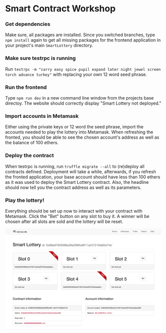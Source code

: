 # Smart Contract Workshop

### Get dependencies

Make sure, all packages are installed. Since you switched branches, type `npm install` again to get all
missing packages for the frontend application in your project's main `SmartLottery` directory.

### Make sure testrpc is running

Run `testrpc -m "carry easy spice pupil expand later night jewel screen torch advance turkey"`
with replacing your own 12 word seed phrase.

### Run the frontend

Type `npm run dev` in a new command line window from the projects base directoy.
The website should correctly display "Smart Lottery not deployed."

### Import accounts in Metamask

Either using the private keys or 12 word the seed phrase, import the accounts needed to play the lottery into Metamask.
When refreshing the fronted, you should be able to see the chosen account's address as well as the balance of 100 ethers.

### Deploy the contract

When testrpc is running, run `truffle migrate --all` to (re)deploy all contracts defined.
Deployment will take a while, afterwards, if you refresh the fronted application, your base account should have less than 100 ethers as
it was used to deploy the Smart Lottery contract. Also, the headline should now tell you the contract address as well as its parameters.

### Play the lottery!

Everything should be set up now to interact with your contract with Metamask.
Click the "Bet" button on any slot to buy it. A winner will be chosen after all slots are sold and the lottery will be reset.

![Smart Lottery](./notes/01-screenshot.png)